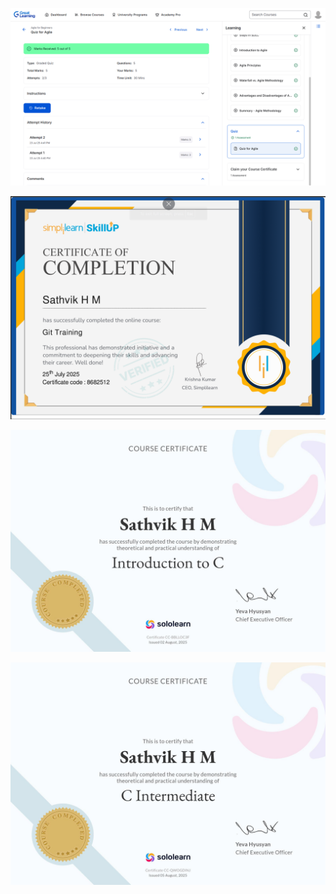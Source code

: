 ![Agile Image](Applied_SDLCAgile[1]/Agile_GreatLearning.png)


![Git Certificate](Git[2]/GitCertificate.png)


![C_Certificate](C[4]/C_Certificate.jpg)


![C_Certificate](C[4]/C_Intermediate.jpg)
